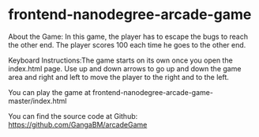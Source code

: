 frontend-nanodegree-arcade-game
===============================
About the Game:
In this game, the player has to escape the bugs to reach the other end. The player scores 100 each time he goes to the other end. 

Keyboard Instructions:The game starts on its own once you open the index.html page.
Use up and down arrows to go up and down the game area and right and left to move the player to the right and to the left. 

You can play the game at frontend-nanodegree-arcade-game-master/index.html

You can find the source code at
Github: https://github.com/GangaBM/arcadeGame
